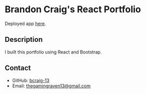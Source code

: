 # Brandon Craig's React Portfolio
Deployed app <a href="https://bcraig-13.github.io/bcraig-react-portfolio/" target="_blank">here</a>.
    
## Description
I built this portfolio using React and Bootstrap.
## Contact
* GitHub: <a href="https://github.com/bcraig-13" target="_blank">bcraig-13</a>
* Email: thegamingraven13@gmail.com